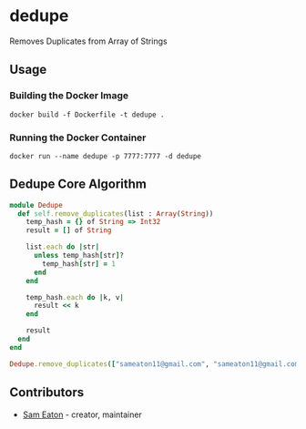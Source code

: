 # dedupe

Removes Duplicates from Array of Strings

## Usage

### Building the Docker Image

```
docker build -f Dockerfile -t dedupe .
```

### Running the Docker Container

```
docker run --name dedupe -p 7777:7777 -d dedupe
```

## Dedupe Core Algorithm

```ruby
module Dedupe
  def self.remove_duplicates(list : Array(String))
    temp_hash = {} of String => Int32
    result = [] of String

    list.each do |str|
      unless temp_hash[str]?
        temp_hash[str] = 1
      end
    end

    temp_hash.each do |k, v|
      result << k
    end

    result
  end
end

Dedupe.remove_duplicates(["sameaton11@gmail.com", "sameaton11@gmail.com"])
```

## Contributors

- [Sam Eaton](https://github.com/samueleaton) - creator, maintainer
